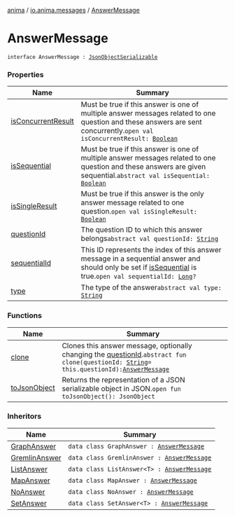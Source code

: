 [anima](../../index.md) / [io.anima.messages](../index.md) / [AnswerMessage](./index.md)

# AnswerMessage

`interface AnswerMessage : `[`JsonObjectSerializable`](../../io.anima/-json-object-serializable/index.md)

### Properties

| Name | Summary |
|---|---|
| [isConcurrentResult](is-concurrent-result.md) | Must be true if this answer is one of multiple answer messages related to one question and these answers are sent concurrently.`open val isConcurrentResult: `[`Boolean`](https://kotlinlang.org/api/latest/jvm/stdlib/kotlin/-boolean/index.html) |
| [isSequential](is-sequential.md) | Must be true if this answer is one of multiple answer messages related to one question and these answers are given sequential.`abstract val isSequential: `[`Boolean`](https://kotlinlang.org/api/latest/jvm/stdlib/kotlin/-boolean/index.html) |
| [isSingleResult](is-single-result.md) | Must be true if this answer is the only answer message related to one question.`open val isSingleResult: `[`Boolean`](https://kotlinlang.org/api/latest/jvm/stdlib/kotlin/-boolean/index.html) |
| [questionId](question-id.md) | The question ID to which this answer belongs`abstract val questionId: `[`String`](https://kotlinlang.org/api/latest/jvm/stdlib/kotlin/-string/index.html) |
| [sequentialId](sequential-id.md) | This ID represents the index of this answer message in a sequential answer and should only be set if [isSequential](is-sequential.md) is true.`open val sequentialId: `[`Long`](https://kotlinlang.org/api/latest/jvm/stdlib/kotlin/-long/index.html)`?` |
| [type](type.md) | The type of the answer`abstract val type: `[`String`](https://kotlinlang.org/api/latest/jvm/stdlib/kotlin/-string/index.html) |

### Functions

| Name | Summary |
|---|---|
| [clone](clone.md) | Clones this answer message, optionally changing the [questionId](clone.md#io.anima.messages.AnswerMessage$clone(kotlin.String)/questionId).`abstract fun clone(questionId: `[`String`](https://kotlinlang.org/api/latest/jvm/stdlib/kotlin/-string/index.html)` = this.questionId): `[`AnswerMessage`](./index.md) |
| [toJsonObject](to-json-object.md) | Returns the representation of a JSON serializable object in JSON.`open fun toJsonObject(): JsonObject` |

### Inheritors

| Name | Summary |
|---|---|
| [GraphAnswer](../-graph-answer/index.md) | `data class GraphAnswer : `[`AnswerMessage`](./index.md) |
| [GremlinAnswer](../-gremlin-answer/index.md) | `data class GremlinAnswer : `[`AnswerMessage`](./index.md) |
| [ListAnswer](../-list-answer/index.md) | `data class ListAnswer<T> : `[`AnswerMessage`](./index.md) |
| [MapAnswer](../-map-answer/index.md) | `data class MapAnswer : `[`AnswerMessage`](./index.md) |
| [NoAnswer](../-no-answer/index.md) | `data class NoAnswer : `[`AnswerMessage`](./index.md) |
| [SetAnswer](../-set-answer/index.md) | `data class SetAnswer<T> : `[`AnswerMessage`](./index.md) |
